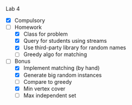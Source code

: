 Lab 4

* [x] Compulsory
* [ ] Homework
  * [x] Class for problem
  * [x] Query for students using streams
  * [x] Use third-party library for random names
  * [ ] Greedy algo for matching

* [ ] Bonus
  * [x] Implement matching (by hand)
  * [x] Generate big random instances
  * [ ] Compare to greedy
  * [x] Min vertex cover
  * [ ] Max independent set
